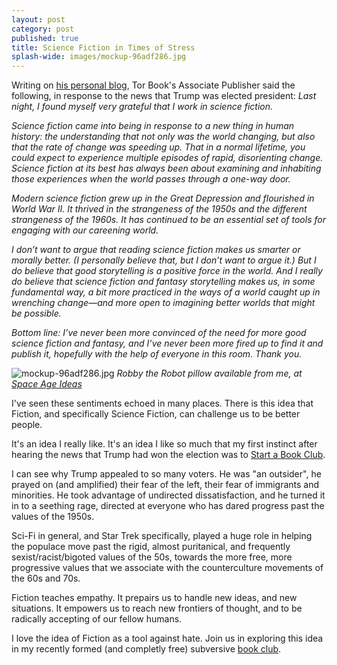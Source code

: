```yaml
---
layout: post
category: post
published: true
title: Science Fiction in Times of Stress
splash-wide: images/mockup-96adf286.jpg
---
```

Writing on [his personal blog](http://nielsenhayden.com/makinglight/archives/016531.html), Tor Book's Associate Publisher said the following, in response to the news that Trump was elected president: _Last night, I found myself very grateful that I work in science fiction._

_Science fiction came into being in response to a new thing in human history: the understanding that not only was the world changing, but also that the rate of change was speeding up. That in a normal lifetime, you could expect to experience multiple episodes of rapid, disorienting change. Science fiction at its best has always been about examining and inhabiting those experiences when the world passes through a one-way door._

_Modern science fiction grew up in the Great Depression and flourished in World War II. It thrived in the strangeness of the 1950s and the different strangeness of the 1960s. It has continued to be an essential set of tools for engaging with our careening world._

_I don’t want to argue that reading science fiction makes us smarter or morally better. (I personally believe that, but I don’t want to argue it.) But I do believe that good storytelling is a positive force in the world. And I really do believe that science fiction and fantasy storytelling makes us, in some fundamental way, a bit more practiced in the ways of a world caught up in wrenching change—and more open to imagining better worlds that might be possible._

_Bottom line: I’ve never been more convinced of the need for more good science fiction and fantasy, and I’ve never been more fired up to find it and publish it, hopefully with the help of everyone in this room. Thank you._

![mockup-96adf286.jpg]({{site.baseurl}}/images/mockup-96adf286.jpg)
_Robby the Robot pillow available from me, at [Space Age Ideas](http://spaceageideas.com/product/robby-the-robot-forbidden-planet-pillow/)_


I've seen these sentiments echoed in many places. There is this idea that Fiction, and specifically Science Fiction, can challenge us to be better people. 

It's an idea I really like. It's an idea I like so much that my first instinct after hearing the news that Trump had won the election was to [Start a Book Club](http://ajroach42.github.io/counter-culture-book-club/). 

I can see why Trump appealed to so many voters. He was "an outsider", he prayed on (and amplified) their fear of the left, their fear of immigrants and minorities. He took advantage of undirected dissatisfaction,  and he turned it in to a seething rage, directed at everyone who has dared progress past the values of the 1950s. 

Sci-Fi in general, and Star Trek specifically, played a huge role in helping the populace move past the rigid, almost puritanical, and frequently sexist/racist/bigoted values of the 50s, towards the more free, more progressive values that we associate with the counterculture movements of the 60s and 70s. 

Fiction teaches empathy. It prepairs us to handle new ideas, and new situations. It empowers us to reach new frontiers of thought, and to be radically accepting of our fellow humans. 

I love the idea of Fiction as a tool against hate. Join us in exploring this idea in my recently formed (and completly free) subversive [book club](http://ajroach42.github.io/counter-culture-book-club/).

